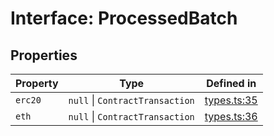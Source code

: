 # Interface: ProcessedBatch

## Properties

| Property | Type | Defined in |
| ------ | ------ | ------ |
| `erc20` | `null` \| `ContractTransaction` | [types.ts:35](https://github.com/aditya172926/token_batch_sdk/blob/b9540958467abb35808af8a3147d25c40293b21e/src/types.ts#L35) |
| `eth` | `null` \| `ContractTransaction` | [types.ts:36](https://github.com/aditya172926/token_batch_sdk/blob/b9540958467abb35808af8a3147d25c40293b21e/src/types.ts#L36) |
